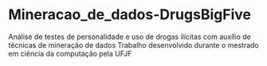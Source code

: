 # Mineracao_de_dados-DrugsBigFive
Análise de testes de personalidade e uso de drogas ilícitas com auxílio de técnicas de mineração de dados
Trabalho desenvolvido durante o mestrado em ciência da computação pela UFJF
